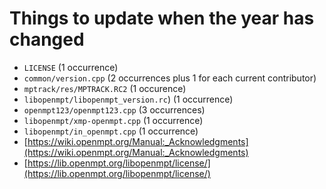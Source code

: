 Things to update when the year has changed
==========================================

 *  `LICENSE` (1 occurrence)
 *  `common/version.cpp` (2 occurrences plus 1 for each current contributor)
 *  `mptrack/res/MPTRACK.RC2` (1 occurence)
 *  `libopenmpt/libopenmpt_version.rc`) (1 occurrence)
 *  `openmpt123/openmpt123.cpp` (3 occurrences)
 *  `libopenmpt/xmp-openmpt.cpp` (1 occurrence)
 *  `libopenmpt/in_openmpt.cpp` (1 occurrence)
 *  [https://wiki.openmpt.org/Manual:_Acknowledgments](https://wiki.openmpt.org/Manual:_Acknowledgments)
 *  [https://lib.openmpt.org/libopenmpt/license/](https://lib.openmpt.org/libopenmpt/license/)
